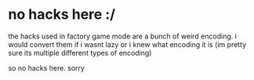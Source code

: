 # no hacks here :/
the hacks used in factory game mode are a bunch of weird encoding. i would convert them if i wasnt lazy or i knew what encoding it is (im pretty sure its multiple different types of encoding)

so no hacks here. sorry

